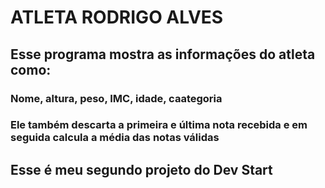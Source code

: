 # ATLETA RODRIGO ALVES
## Esse programa mostra as informações do atleta como:
### Nome, altura, peso, IMC, idade, caategoria
### Ele também descarta a primeira e última nota recebida e em seguida calcula a média das notas válidas

## Esse é meu segundo projeto do Dev Start
